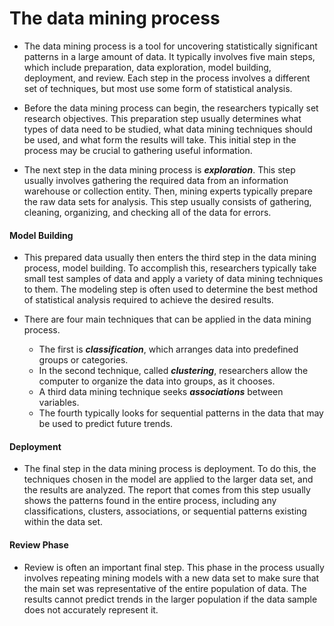 The data mining process
===============================
- The data mining process is a tool for uncovering statistically significant patterns in a large amount of data. It typically involves five main steps, which include preparation, data exploration, model building, deployment, and review. Each step in the process involves a different set of techniques, but most use some form of statistical analysis.

- Before the data mining process can begin, the researchers typically set research objectives. This preparation step usually determines what types of data need to be studied, what data mining techniques should be used, and what form the results will take. This initial step in the process may be crucial to gathering useful information.

 

- The next step in the data mining process is ***exploration***. This step usually involves gathering the required data from an information warehouse or collection entity. Then, mining experts typically prepare the raw data sets for analysis. This step usually consists of gathering, cleaning, organizing, and checking all of the data for errors.

 
#### Model Building
- This prepared data usually then enters the third step in the data mining process, model building. To accomplish this, researchers typically take small test samples of data and apply a variety of data mining techniques to them. The modeling step is often used to determine the best method of statistical analysis required to achieve the desired results.

 

- There are four main techniques that can be applied in the data mining process. 
  - The first is ***classification***, which arranges data into predefined groups or categories. 
  - In the second technique, called ***clustering***, researchers allow the computer to organize the data into groups, as it chooses. 
  - A third data mining technique seeks ***associations*** between variables. 
  - The fourth typically looks for sequential patterns in the data that may be used to predict future trends.

 
#### Deployment
- The final step in the data mining process is deployment. To do this, the techniques chosen in the model are applied to the larger data set, and the results are analyzed. The report that comes from this step usually shows the patterns found in the entire process, including any classifications, clusters, associations, or sequential patterns existing within the data set.

 
#### Review Phase
- Review is often an important final step. This phase in the process usually involves repeating mining models with a new data set to make sure that the main set was representative of the entire population of data. The results cannot predict trends in the larger population if the data sample does not accurately represent it.
